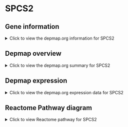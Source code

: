 <h1>SPCS2</h1>

<h2>Gene information</h2>
<details>
  <summary>Click to view the depmap.org information for SPCS2</summary>
  <iframe src="https://depmap.org/portal/gene/SPCS2?tab=about" style="border:none;width:100%;height:800px"></iframe>
</details>

<h2>Depmap overview</h2>
<details>
  <summary>Click to view the depmap.org summary for SPCS2</summary>
  <iframe src="https://depmap.org/portal/gene/SPCS2?tab=overview" style="border:none;width:100%;height:800px"></iframe>
</details>

<h2>Depmap expression</h2>
<details>
  <summary>Click to view the depmap.org expression data for SPCS2</summary>
  <iframe src="https://depmap.org/portal/gene/SPCS2?tab=characterization" style="border:none;width:100%;height:800px"></iframe>
</details>



<h2>Reactome Pathway diagram</h2>
<details>
  <summary>Click to view Reactome pathway for SPCS2</summary>
  <p>Synthesis, secretion, and deacylation of Ghrelin</p>
  <iframe src="https://reactome.org/PathwayBrowser/#/R-HSA-422085" style="border:none;width:100%;height:800px"></iframe>
</details>



